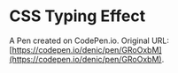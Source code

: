 # CSS Typing Effect

A Pen created on CodePen.io. Original URL: [https://codepen.io/denic/pen/GRoOxbM](https://codepen.io/denic/pen/GRoOxbM).

